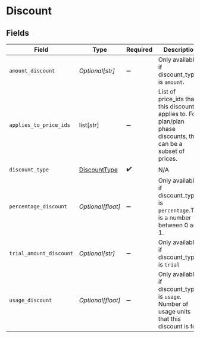 # Discount


## Fields

| Field                                                                                                           | Type                                                                                                            | Required                                                                                                        | Description                                                                                                     | Example                                                                                                         |
| --------------------------------------------------------------------------------------------------------------- | --------------------------------------------------------------------------------------------------------------- | --------------------------------------------------------------------------------------------------------------- | --------------------------------------------------------------------------------------------------------------- | --------------------------------------------------------------------------------------------------------------- |
| `amount_discount`                                                                                               | *Optional[str]*                                                                                                 | :heavy_minus_sign:                                                                                              | Only available if discount_type is `amount`.                                                                    |                                                                                                                 |
| `applies_to_price_ids`                                                                                          | list[*str*]                                                                                                     | :heavy_minus_sign:                                                                                              | List of price_ids that this discount applies to. For plan/plan phase discounts, this can be a subset of prices. |                                                                                                                 |
| `discount_type`                                                                                                 | [DiscountType](../../models/shared/discounttype.md)                                                             | :heavy_check_mark:                                                                                              | N/A                                                                                                             | percentage                                                                                                      |
| `percentage_discount`                                                                                           | *Optional[float]*                                                                                               | :heavy_minus_sign:                                                                                              | Only available if discount_type is `percentage`.This is a number between 0 and 1.                               | 0.15                                                                                                            |
| `trial_amount_discount`                                                                                         | *Optional[str]*                                                                                                 | :heavy_minus_sign:                                                                                              | Only available if discount_type is `trial`                                                                      |                                                                                                                 |
| `usage_discount`                                                                                                | *Optional[float]*                                                                                               | :heavy_minus_sign:                                                                                              | Only available if discount_type is `usage`. Number of usage units that this discount is for                     |                                                                                                                 |
